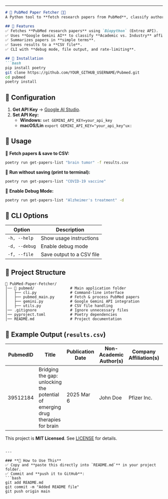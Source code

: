 
---

```markdown
# 📄 PubMed Paper Fetcher 📄🔬  
A Python tool to **fetch research papers from PubMed**, classify author affiliations, and summarize papers using **Google Gemini API**.  

## 🚀 Features  
✅ Fetches **PubMed research papers** using `Biopython` (Entrez API).  
✅ Uses **Google Gemini AI** to classify **Academic vs. Industry** affiliations.  
✅ Summarizes papers in **simple terms**.  
✅ Saves results to a **CSV file**.  
✅ CLI with **debug mode, file output, and rate-limiting**.  

## 📌 Installation  
```bash
pip install poetry  
git clone https://github.com/YOUR_GITHUB_USERNAME/Pubmed.git  
cd pubmed  
poetry install  
```

## 📌 Configuration  
1. **Get API Key** → [Google AI Studio](https://aistudio.google.com/).  
2. **Set API Key:**  
   - **Windows:** `set GEMINI_API_KEY=your_api_key`  
   - **macOS/Lin** `export GEMINI_API_KEY="your_api_key"ux:`  

## 📌 Usage  
🔹 **Fetch papers & save to CSV:**  
```bash
poetry run get-papers-list "brain tumor" -f results.csv
```
🔹 **Run without saving (print to terminal):**  
```bash
poetry run get-papers-list "COVID-19 vaccine"
```
🔹 **Enable Debug Mode:**  
```bash
poetry run get-papers-list "Alzheimer's treatment" -d
```

## 📌 CLI Options  
| Option | Description |  
|--------|------------|  
| `-h, --help` | Show usage instructions |  
| `-d, --debug` | Enable debug mode |  
| `-f, --file` | Save output to a CSV file |  

## 📌 Project Structure  
```
📂 PubMed-Paper-Fetcher/
│── 📂 pubmed/                # Main application folder
│   ├── cli.py               # Command-line interface
│   ├── pubmed_main.py       # Fetch & process PubMed papers
│   ├── gemini.py            # Google Gemini API integration
│   ├── utils.py             # CSV file handling
│── .gitignore               # Ignore unnecessary files
│── pyproject.toml           # Poetry dependencies
│── README.md                # Project documentation
```

## 📌 Example Output (`results.csv`)  
| PubmedID | Title | Publication Date | Non-Academic Author(s) | Company Affiliation(s) | Corresponding Author Email |  
|----------|-------|------------------|------------------------|------------------------|--------------------------|  
| 39512184 | Bridging the gap: unlocking the potential of emerging drug therapies for brain | 2025 Mar 6 | John Doe | Pfizer Inc. | johndoe@pfizer.com |  


This project is **MIT Licensed**. See [LICENSE](LICENSE) for details.  
```

---

### **📌 How to Use This**
✅ Copy and **paste this directly into `README.md`** in your project folder.  
✅ Commit and **push it to GitHub**:  
```bash
git add README.md  
git commit -m "Added README file"  
git push origin main  
```
